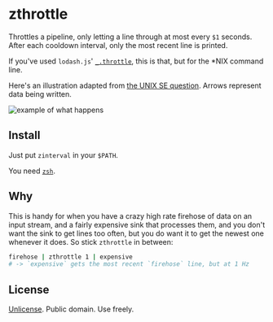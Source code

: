 # zthrottle

Throttles a pipeline, only letting a line through at most every `$1` seconds.
After each cooldown interval, only the most recent line is printed.

If you've used `lodash.js`' [`_.throttle`][lodash-throttle], this is that, but
for the \*NIX command line.

Here's an illustration adapted from [the UNIX SE question][question].  Arrows
represent data being written.

![example of what happens][illustration]

## Install

Just put `zinterval` in your `$PATH`.

You need [`zsh`][wiki-zsh].

## Why

This is handy for when you have a crazy high rate firehose of data on an input
stream, and a fairly expensive sink that processes them, and you don't want the
sink to get lines too often, but you do want it to get the newest one whenever
it does.  So stick `zthrottle` in between:

```zsh
firehose | zthrottle 1 | expensive
# -> `expensive` gets the most recent `firehose` line, but at 1 Hz
```

## License

[Unlicense][unlicense].  Public domain.  Use freely.


[illustration]: https://user-images.githubusercontent.com/5231746/28240427-a0bbf3c0-6979-11e7-9c0c-b597bafd3873.png
[lodash-throttle]: https://lodash.com/docs/4.17.4#throttle
[question]: https://unix.stackexchange.com/q/378334/16404
[unlicense]: https://unlicense.org/
[wiki-zsh]: https://en.wikipedia.org/wiki/Z_shell
